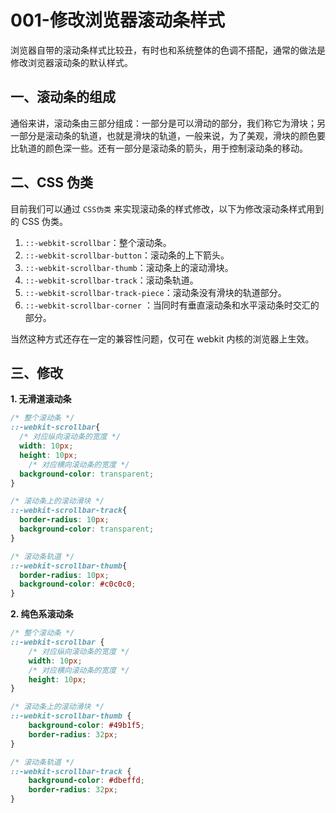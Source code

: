 # 001-修改浏览器滚动条样式
浏览器自带的滚动条样式比较丑，有时也和系统整体的色调不搭配，通常的做法是修改浏览器滚动条的默认样式。

## 一、滚动条的组成

通俗来讲，滚动条由三部分组成：一部分是可以滑动的部分，我们称它为滑块；另一部分是滚动条的轨道，也就是滑块的轨道，一般来说，为了美观，滑块的颜色要比轨道的颜色深一些。还有一部分是滚动条的箭头，用于控制滚动条的移动。

## 二、CSS 伪类

目前我们可以通过 `CSS伪类` 来实现滚动条的样式修改，以下为修改滚动条样式用到的 CSS 伪类。

1. `::-webkit-scrollbar`：整个滚动条。
2. `::-webkit-scrollbar-button`：滚动条的上下箭头。
3. `::-webkit-scrollbar-thumb`：滚动条上的滚动滑块。
4. `::-webkit-scrollbar-track`：滚动条轨道。
5. `::-webkit-scrollbar-track-piece`：滚动条没有滑块的轨道部分。
6. `::-webkit-scrollbar-corner` ：当同时有垂直滚动条和水平滚动条时交汇的部分。

当然这种方式还存在一定的兼容性问题，仅可在 webkit 内核的浏览器上生效。

## 三、修改

**1. 无滑道滚动条**

```css
/* 整个滚动条 */
::-webkit-scrollbar{
  /* 对应纵向滚动条的宽度 */
  width: 10px;
  height: 10px;
    /* 对应横向滚动条的宽度 */
  background-color: transparent;
}

/* 滚动条上的滚动滑块 */
::-webkit-scrollbar-track{
  border-radius: 10px;
  background-color: transparent;
}

/* 滚动条轨道 */
::-webkit-scrollbar-thumb{
  border-radius: 10px;
  background-color: #c0c0c0;
}
```

**2. 纯色系滚动条**

```css
/* 整个滚动条 */
::-webkit-scrollbar {
    /* 对应纵向滚动条的宽度 */
    width: 10px;
    /* 对应横向滚动条的宽度 */
    height: 10px;
}

/* 滚动条上的滚动滑块 */
::-webkit-scrollbar-thumb {
    background-color: #49b1f5;
    border-radius: 32px;
}

/* 滚动条轨道 */
::-webkit-scrollbar-track {
    background-color: #dbeffd;
    border-radius: 32px;
}
```